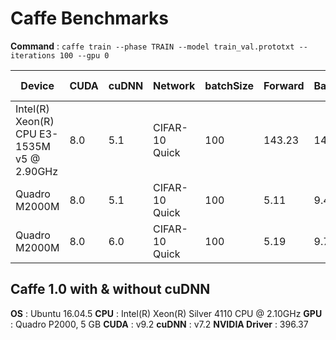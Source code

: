 # Caffe Benchmarks

**Command** : `caffe train --phase TRAIN --model train_val.prototxt --iterations 100 --gpu 0`

| Device | CUDA | cuDNN | Network | batchSize | Forward  | Backward | Total (ms) |
| ------ | ---- | ----- | ------- | --------- | -------- | -------- | ---------- |
| Intel(R) Xeon(R) CPU E3-1535M v5 @ 2.90GHz  | 8.0 | 5.1 | CIFAR-10 Quick | 100 | 143.23 | 149.89 | 293.22 |
| Quadro M2000M | 8.0 | 5.1 | CIFAR-10 Quick | 100 | 5.11 | 9.46 | 14.64 | 
| Quadro M2000M | 8.0 | 6.0 | CIFAR-10 Quick | 100 | 5.19 | 9.75 | 15.03 | 

## Caffe 1.0 with & without cuDNN
**OS** : Ubuntu 16.04.5
**CPU** : Intel(R) Xeon(R) Silver 4110 CPU @ 2.10GHz
**GPU** : Quadro P2000, 5 GB
**CUDA** : v9.2
**cuDNN** : v7.2
**NVIDIA Driver** : 396.37
